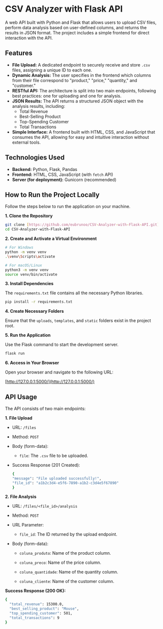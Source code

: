 # CSV Analyzer with Flask API

A web API built with Python and Flask that allows users to upload CSV files, perform data analysis based on user-defined columns, and returns the results in JSON format. The project includes a simple frontend for direct interaction with the API.

## Features

- **File Upload:** A dedicated endpoint to securely receive and store `.csv` files, assigning a unique ID to each one.
- **Dynamic Analysis:** The user specifies in the frontend which columns from their file correspond to "product," "price," "quantity," and "customer."
- **RESTful API:** The architecture is split into two main endpoints, following best practices: one for uploading and one for analysis.
- **JSON Results:** The API returns a structured JSON object with the analysis results, including:
  - Total Revenue
  - Best-Selling Product
  - Top-Spending Customer
  - Total Transactions
- **Simple Interface:** A frontend built with HTML, CSS, and JavaScript that consumes the API, allowing for easy and intuitive interaction without external tools.

## Technologies Used

- **Backend:** Python, Flask, Pandas
- **Frontend:** HTML, CSS, JavaScript (with `fetch` API)
- **Server (for deployment):** Gunicorn (recommended)

## How to Run the Project Locally

Follow the steps below to run the application on your machine.

**1. Clone the Repository**
```bash
git clone [https://github.com/eubrunoo/CSV-Analyzer-with-Flask-API.git](https://github.com/eubrunoo/CSV-Analyzer-with-Flask-API.git)
cd CSV-Analyzer-with-Flask-API
```

**2. Create and Activate a Virtual Environment**
```bash
# For Windows
python -m venv venv
.\venv\Scripts\activate

# For macOS/Linux
python3 -m venv venv
source venv/bin/activate
```
**3. Install Dependencies**

The `requirements.txt` file contains all the necessary Python libraries.
```bash
pip install -r requirements.txt
```
**4. Create Necessary Folders**

Ensure that the `uploads`, `templates`, and `static` folders exist in the project root.

**5. Run the Application**

Use the Flask command to start the development server.
```bash
flask run
```
**6. Access in Your Browser**

Open your browser and navigate to the following URL:

[http://127.0.0.1:5000/](http://127.0.0.1:5000/)

## API Usage

The API consists of two main endpoints:

**1. File Upload**

- URL: `/files`

- Method: `POST`

- Body (form-data):

  - `file`: The `.csv` file to be uploaded.

- Success Response (201 Created):
  ```bash
  {
  "message": "File uploaded successfully!",
  "file_id": "a1b2c3d4-e5f6-7890-a1b2-c3d4e5f67890"
  }
  ```
  
**2. File Analysis**

- URL: `/files/<file_id>/analysis`

- Method: `POST`

- URL Parameter:

  - `file_id`: The ID returned by the upload endpoint.

- Body (form-data):

  - `coluna_produto`: Name of the product column.

  - `coluna_preco`: Name of the price column.

  - `coluna_quantidade`: Name of the quantity column.

  - `coluna_cliente`: Name of the customer column.

**Success Response (200 OK):**

```bash
{
  "total_revenue": 15300.0,
  "best_selling_product": "Mouse",
  "top_spending_customer": 501,
  "total_transactions": 9
}
```
  


